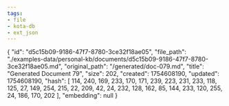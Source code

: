 ```yaml
---
tags:
- file
- kota-db
- ext_json
---
```

{
  "id": "d5c15b09-9186-47f7-8780-3ce32f18ae05",
  "file_path": "./examples-data/personal-kb/documents/d5c15b09-9186-47f7-8780-3ce32f18ae05.md",
  "original_path": "/generated/doc-079.md",
  "title": "Generated Document 79",
  "size": 202,
  "created": 1754608190,
  "updated": 1754608190,
  "hash": [
    114,
    240,
    169,
    233,
    170,
    171,
    239,
    223,
    231,
    233,
    118,
    125,
    27,
    149,
    254,
    215,
    22,
    209,
    42,
    24,
    232,
    128,
    162,
    85,
    144,
    233,
    120,
    255,
    24,
    186,
    170,
    202
  ],
  "embedding": null
}
